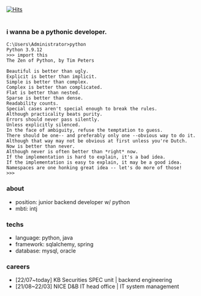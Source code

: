 [![Hits](https://hits.seeyoufarm.com/api/count/incr/badge.svg?url=https%3A%2F%2Fgithub.com%2Fmrnglory%2Fhit-counter&count_bg=%23E2C1FF&title_bg=%23E2C1FF&icon=&icon_color=%23C9C9C9&title=hits&edge_flat=true)](https://hits.seeyoufarm.com)
<br/><br/>

### i wanna be a pythonic developer.
```
C:\Users\Administrator>python
Python 3.9.12
>>> import this
The Zen of Python, by Tim Peters

Beautiful is better than ugly.
Explicit is better than implicit.
Simple is better than complex.
Complex is better than complicated.
Flat is better than nested.
Sparse is better than dense.
Readability counts.
Special cases aren't special enough to break the rules.
Although practicality beats purity.
Errors should never pass silently.
Unless explicitly silenced.
In the face of ambiguity, refuse the temptation to guess.
There should be one-- and preferably only one --obvious way to do it.
Although that way may not be obvious at first unless you're Dutch.
Now is better than never.
Although never is often better than *right* now.
If the implementation is hard to explain, it's a bad idea.
If the implementation is easy to explain, it may be a good idea.
Namespaces are one honking great idea -- let's do more of those!
>>>
```

### about
- position: junior backend developer w/ python
- mbti: intj

### techs
- language: python, java
- framework: sqlalchemy, spring
- database: mysql, oracle

### careers
- [22/07~today] KB Securities SPEC unit | backend engineering
- [21/08~22/03] NICE D&B IT head office | IT system management

<br/><br/>
<!--<a href="https://solved.ac/mrnglory">![solved.ac tier](http://mazassumnida.wtf/api/v2/generate_badge?boj=mrnglory)</a>-->
